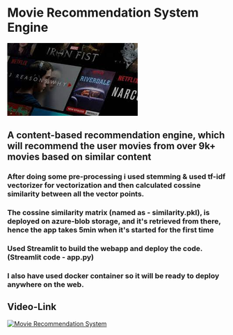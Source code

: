 # Movie Recommendation System Engine
![MovieImg](image.jpg)

## A content-based recommendation engine, which will recommend the user movies from over 9k+ movies based on similar content

### After doing some pre-processing i used stemming & used tf-idf vectorizer for vectorization and then calculated cossine similarity between all the vector points.
### The cossine similarity matrix (named as - similarity.pkl), is deployed on azure-blob storage, and it's retrieved from there, hence the app takes 5min when it's started for the first time
### Used Streamlit to build the webapp and deploy the code. **(Streamlit code - app.py)**
### I also have used docker container so it will be ready to deploy anywhere on the web.

## Video-Link 
[![Movie Recommendation System](https://img.youtube.com/vi/xWIvtKHPFbo/0.jpg)](https://www.youtube.com/watch?v=xWIvtKHPFbo "Movie Recommendation System")
